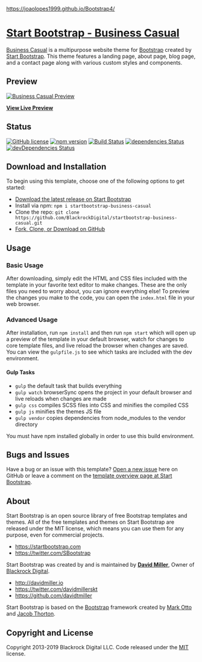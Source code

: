 https://joaolopes1999.github.io/Bootstrap4/

# [Start Bootstrap - Business Casual](https://startbootstrap.com/template-overviews/business-casual/)

[Business Casual](http://startbootstrap.com/template-overviews/business-casual/) is a multipurpose website theme for [Bootstrap](http://getbootstrap.com/) created by [Start Bootstrap](http://startbootstrap.com/). This theme features a landing page, about page, blog page, and a contact page along with various custom styles and components.

## Preview

[![Business Casual Preview](https://startbootstrap.com/assets/img/screenshots/themes/business-casual.png)](https://blackrockdigital.github.io/startbootstrap-business-casual/)

**[View Live Preview](https://blackrockdigital.github.io/startbootstrap-business-casual/)**

## Status

[![GitHub license](https://img.shields.io/badge/license-MIT-blue.svg)](https://raw.githubusercontent.com/BlackrockDigital/startbootstrap-business-casual/master/LICENSE)
[![npm version](https://img.shields.io/npm/v/startbootstrap-business-casual.svg)](https://www.npmjs.com/package/startbootstrap-business-casual)
[![Build Status](https://travis-ci.org/BlackrockDigital/startbootstrap-business-casual.svg?branch=master)](https://travis-ci.org/BlackrockDigital/startbootstrap-business-casual)
[![dependencies Status](https://david-dm.org/BlackrockDigital/startbootstrap-business-casual/status.svg)](https://david-dm.org/BlackrockDigital/startbootstrap-business-casual)
[![devDependencies Status](https://david-dm.org/BlackrockDigital/startbootstrap-business-casual/dev-status.svg)](https://david-dm.org/BlackrockDigital/startbootstrap-business-casual?type=dev)

## Download and Installation

To begin using this template, choose one of the following options to get started:
* [Download the latest release on Start Bootstrap](https://startbootstrap.com/template-overviews/business-casual/)
* Install via npm: `npm i startbootstrap-business-casual`
* Clone the repo: `git clone https://github.com/BlackrockDigital/startbootstrap-business-casual.git`
* [Fork, Clone, or Download on GitHub](https://github.com/BlackrockDigital/startbootstrap-business-casual)

## Usage

### Basic Usage

After downloading, simply edit the HTML and CSS files included with the template in your favorite text editor to make changes. These are the only files you need to worry about, you can ignore everything else! To preview the changes you make to the code, you can open the `index.html` file in your web browser.

### Advanced Usage

After installation, run `npm install` and then run `npm start` which will open up a preview of the template in your default browser, watch for changes to core template files, and live reload the browser when changes are saved. You can view the `gulpfile.js` to see which tasks are included with the dev environment.

#### Gulp Tasks

- `gulp` the default task that builds everything
- `gulp watch` browserSync opens the project in your default browser and live reloads when changes are made
- `gulp css` compiles SCSS files into CSS and minifies the compiled CSS
- `gulp js` minifies the themes JS file
- `gulp vendor` copies dependencies from node_modules to the vendor directory

You must have npm installed globally in order to use this build environment.

## Bugs and Issues

Have a bug or an issue with this template? [Open a new issue](https://github.com/BlackrockDigital/startbootstrap-business-casual/issues) here on GitHub or leave a comment on the [template overview page at Start Bootstrap](http://startbootstrap.com/template-overviews/business-casual/).

## About

Start Bootstrap is an open source library of free Bootstrap templates and themes. All of the free templates and themes on Start Bootstrap are released under the MIT license, which means you can use them for any purpose, even for commercial projects.

* https://startbootstrap.com
* https://twitter.com/SBootstrap

Start Bootstrap was created by and is maintained by **[David Miller](http://davidmiller.io/)**, Owner of [Blackrock Digital](http://blackrockdigital.io/).

* http://davidmiller.io
* https://twitter.com/davidmillerskt
* https://github.com/davidtmiller

Start Bootstrap is based on the [Bootstrap](http://getbootstrap.com/) framework created by [Mark Otto](https://twitter.com/mdo) and [Jacob Thorton](https://twitter.com/fat).

## Copyright and License

Copyright 2013-2019 Blackrock Digital LLC. Code released under the [MIT](https://github.com/BlackrockDigital/startbootstrap-business-casual/blob/gh-pages/LICENSE) license.

